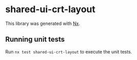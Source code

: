 # shared-ui-crt-layout

This library was generated with [Nx](https://nx.dev).

## Running unit tests

Run `nx test shared-ui-crt-layout` to execute the unit tests.
